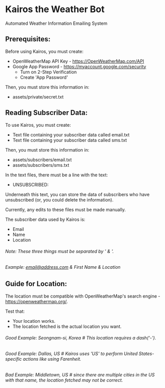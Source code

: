 # Kairos the Weather Bot
Automated Weather Information Emailing System

## Prerequisites:
Before using Kairos, you must create:
- OpenWeatherMap API Key - https://OpenWeatherMap.com/API 
- Google App Password - https://myaccount.google.com/security
    - Turn on 2-Step Verification
    - Create 'App Password'

Then, you must store this information in:
- assets/private/secret.txt
 
## Reading Subscriber Data:
To use Kairos, you must create:
- Text file containing your subscriber data called email.txt
- Text file containing your subscriber data called sms.txt

Then, you must store this information in:
- assets/subscribers/email.txt
- assets/subscribers/sms.txt

In the text files, there must be a line with the text:
- UNSUBSCRIBED:

Underneath this text, you can store the data of subscribers who have unsubscribed (or, you could delete the information).

Currently, any edits to these files must be made manually.

The subscriber data used by Kairos is:
- Email
- Name
- Location

###### Note: These three things must be separated by ' & '.
###### Example: email@address.com & First Name & Location

## Guide for Location:
The location must be compatible with OpenWeatherMap's search engine - https://openweathermap.org/.

Test that:
- Your location works.
- The location fetched is the actual location you want.

###### Good Example: Seongnam-si, Korea  # This location requires a dash('-').
###### Good Example: Dallas, US  # Kairos uses 'US' to perform United States-specific actions like using Farenheit.
###### Bad Example: Middletown, US  # since there are multiple cities in the US with that name, the location fetched may not be correct.


